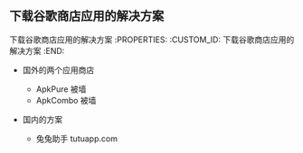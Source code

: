 下载谷歌商店应用的解决方案
---------------------------

下载谷歌商店应用的解决方案
   :PROPERTIES:
   :CUSTOM_ID: 下载谷歌商店应用的解决方案
   :END:

- 国外的两个应用商店

  - ApkPure 被墙
  - ApkCombo 被墙

- 国内的方案

  - 兔兔助手 tutuapp.com

